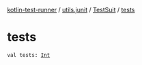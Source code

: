 [kotlin-test-runner](../../index.md) / [utils.junit](../index.md) / [TestSuit](index.md) / [tests](./tests.md)

# tests

`val tests: `[`Int`](https://kotlinlang.org/api/latest/jvm/stdlib/kotlin/-int/index.html)